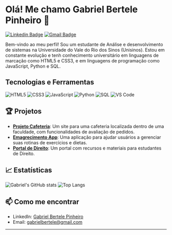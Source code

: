 # Olá! Me chamo Gabriel Bertele Pinheiro 👋

[![Linkedin Badge](https://img.shields.io/badge/-Gabriel%20Bertele%20Pinheiro-blue?style=flat-square&logo=Linkedin&logoColor=white&link=https://www.linkedin.com/in/gabriel-bertele-2566762b7/)](https://www.linkedin.com/in/gabriel-bertele-2566762b7/)
[![Gmail Badge](https://img.shields.io/badge/-gabrielbertele@gmail.com-c14438?style=flat-square&logo=Gmail&logoColor=white&link=mailto:gabrielbertele@gmail.com)](mailto:gabrielbertele@gmail.com)

Bem-vindo ao meu perfil! Sou um estudante de Análise e desenvolvimento de sistemas na Universidade do Vale do Rio dos Sinos (Unisinos). Estou em constante evolução e tenh conhecimento universitário em linguagens de marcação como HTML5 e CSS3, e em linguagens de programação como JavaScript, Python e SQL.


##  Tecnologias e Ferramentas
![HTML5](https://img.shields.io/badge/-HTML5-E34F26?style=flat-square&logo=html5&logoColor=white)
![CSS3](https://img.shields.io/badge/-CSS3-1572B6?style=flat-square&logo=css3&logoColor=white)
![JavaScript](https://img.shields.io/badge/-JavaScript-F7DF1E?style=flat-square&logo=javascript&logoColor=black)
![Python](https://img.shields.io/badge/-Python-3776AB?style=flat-square&logo=python&logoColor=white)
![SQL](https://img.shields.io/badge/-SQL-4479A1?style=flat-square&logo=postgresql&logoColor=white)
![VS Code](https://img.shields.io/badge/-VS%20Code-007ACC?style=flat-square&logo=visual-studio-code&logoColor=white)

## 🏆 Projetos
- [**Projeto Cafeteria**](https://github.com/GabrielBertele/projeto-cafeteria): Um site para uma cafeteria localizada dentro de uma faculdade, com funcionalidades de avaliação de pedidos.
- [**Emagrecimento App**](https://github.com/GabrielBertele/emagrecimento-app): Uma aplicação para ajudar usuários a gerenciar suas rotinas de exercícios e dietas.
- [**Portal de Direito**](https://github.com/GabrielBertele/portal-direito): Um portal com recursos e materiais para estudantes de Direito.

## 📈 Estatísticas
![Gabriel's GitHub stats](https://github-readme-stats.vercel.app/api?username=GabrielBertele&show_icons=true&theme=radical)
![Top Langs](https://github-readme-stats.vercel.app/api/top-langs/?username=GabrielBertele&layout=compact&theme=radical)

## 📫 Como me encontrar
- LinkedIn: [Gabriel Bertele Pinheiro](https://www.linkedin.com/in/gabriel-bertele-2566762b7/)
- Email: [gabrielbertele@gmail.com](mailto:gabrielbertele@gmail.com)
  

---
